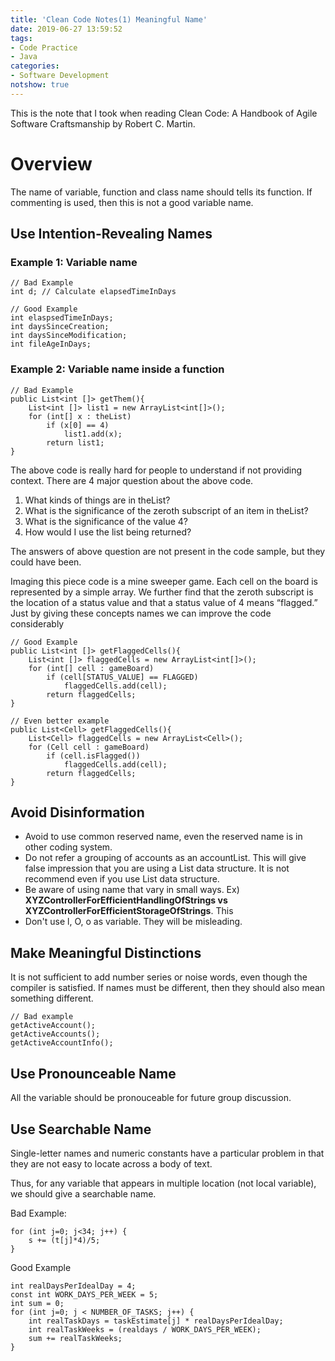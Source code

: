 ```yaml
---
title: 'Clean Code Notes(1) Meaningful Name'
date: 2019-06-27 13:59:52
tags: 
- Code Practice
- Java
categories: 
- Software Development
notshow: true
---
```


This is the note that I took when reading Clean Code: A Handbook of Agile Software Craftsmanship by Robert C. Martin.

# Overview

The name of variable, function and class name should tells its function.
If commenting is used, then this is not a good variable name.


## Use Intention-Revealing Names

### Example 1: Variable name
```
// Bad Example
int d; // Calculate elapsedTimeInDays
```
```
// Good Example
int elaspsedTimeInDays;
int daysSinceCreation;
int daysSinceModification;
int fileAgeInDays;
```

### Example 2: Variable name inside a function
```
// Bad Example
public List<int []> getThem(){
    List<int []> list1 = new ArrayList<int[]>();
    for (int[] x : theList)
        if (x[0] == 4)
            list1.add(x);
        return list1;
}
```
The above code is really hard for people to understand if not providing context. There are 4 major question about the above code.
  1. What kinds of things are in theList?
  2. What is the significance of the zeroth subscript of an item in theList?
  3. What is the significance of the value 4?
  4. How would I use the list being returned?

The answers of above question are not present in the code sample, but they could have been. 

Imaging this piece code is a mine sweeper game. 
Each cell on the board is represented by a simple array. We further find that the zeroth subscript is the location of a status value and that a status value of 4 means “flagged.” Just by giving these concepts names we can improve the code considerably

```
// Good Example
public List<int []> getFlaggedCells(){
    List<int []> flaggedCells = new ArrayList<int[]>();
    for (int[] cell : gameBoard)
        if (cell[STATUS_VALUE] == FLAGGED)
            flaggedCells.add(cell);
        return flaggedCells;
}
```

```
// Even better example
public List<Cell> getFlaggedCells(){
    List<Cell> flaggedCells = new ArrayList<Cell>();
    for (Cell cell : gameBoard)
        if (cell.isFlagged())
            flaggedCells.add(cell);
        return flaggedCells;
}
```

## Avoid Disinformation

* Avoid to use common reserved name, even the reserved name is in other coding system.
* Do not refer a grouping of accounts as an accountList. This will give false impression that you are using a List data structure. It is not recommend even if you use List data structure.
* Be aware of using name that vary in small ways. Ex) **XYZControllerForEfficientHandlingOfStrings vs XYZControllerForEfficientStorageOfStrings**. This 
* Don't use l, O, o as variable. They will be misleading.

## Make Meaningful Distinctions

It is not sufficient to add number series or noise words, even though the compiler is
satisfied. If names must be different, then they should also mean something different.

```
// Bad example
getActiveAccount();
getActiveAccounts();
getActiveAccountInfo();
```

## Use Pronounceable Name
All the variable should be pronouceable for future group discussion.

## Use Searchable Name
Single-letter names and numeric constants have a particular problem in that they are not easy to locate across a body of text. 

Thus, for any variable that appears in multiple location (not local variable), we should give a searchable name. 

Bad Example:
```
for (int j=0; j<34; j++) {
    s += (t[j]*4)/5;
}
```

Good Example
```
int realDaysPerIdealDay = 4;
const int WORK_DAYS_PER_WEEK = 5;
int sum = 0;
for (int j=0; j < NUMBER_OF_TASKS; j++) {
    int realTaskDays = taskEstimate[j] * realDaysPerIdealDay;
    int realTaskWeeks = (realdays / WORK_DAYS_PER_WEEK);
    sum += realTaskWeeks;
}
```

